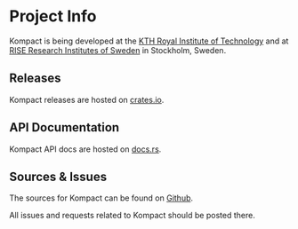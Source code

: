 # Project Info

Kompact is being developed at the [KTH Royal Institute of Technology](https://www.kth.se/en) and at [RISE Research Institutes of Sweden](https://www.ri.se/en) in Stockholm, Sweden.

## Releases

Kompact releases are hosted on [crates.io](https://crates.io/crates/kompact).

## API Documentation

Kompact API docs are hosted on [docs.rs](https://docs.rs/kompact/latest/kompact/).

## Sources & Issues

The sources for Kompact can be found on [Github](https://github.com/kompics/kompact).

All issues and requests related to Kompact should be posted there.
